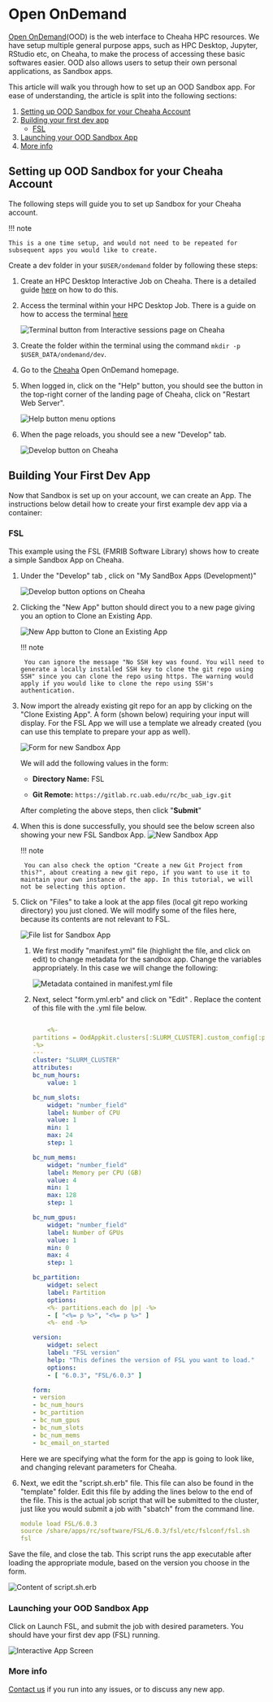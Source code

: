 # Open OnDemand

[Open OnDemand](https://rc.uab.edu)(OOD) is the web interface to Cheaha HPC resources. We have setup multiple general purpose apps, such as HPC Desktop, Jupyter, RStudio etc, on Cheaha, to make the process of accessing these basic softwares easier. OOD also allows users to setup their own personal applications, as Sandbox apps.

This article will walk you through how to set up an OOD Sandbox app. For ease of understanding, the article is split into the following sections:

1. [Setting up OOD Sandbox for your Cheaha Account](#setting-up-ood-sandbox-for-your-cheaha-account)
1. [Building your first dev app](#building-your-first-dev-app)
   - [FSL](#fsl)
1. [Launching your OOD Sandbox App](#launching-your-ood-sandbox-app)
1. [More info](#more-info)

## Setting up OOD Sandbox for your Cheaha Account

The following steps will guide you to set up Sandbox for your Cheaha account.

<!-- markdownlint-disable MD046 -->
!!! note

    This is a one time setup, and would not need to be repeated for subsequent apps you would like to create.
<!-- markdownlint-enable MD046 -->

Create a dev folder in your `$USER/ondemand` folder by following these steps:

1. Create an HPC Desktop Interactive Job on Cheaha. There is a detailed guide [here](../cheaha/open_ondemand/ood_layout.md#creating-an-interactive-job) on how to do this.

1. Access the terminal within your HPC Desktop Job. There is a guide on how to access the terminal [here](../cheaha/tutorial/pytorch_tensorflow.md#installing-anaconda-environments-using-the-terminal)

    ![Terminal button from Interactive sessions page on Cheaha](images/cheaha_sandbox_shell_button.png)

1. Create the folder within the terminal using the command `mkdir -p $USER_DATA/ondemand/dev`.

1. Go to the [Cheaha](https://rc.uab.edu) Open OnDemand homepage.

1. When logged in, click on the "Help" button, you should see the button in the top-right corner of the landing page of Cheaha, click on "Restart Web Server".

    ![Help button menu options](images/cheaha_help_button.png)

1. When the page reloads, you should see a new "Develop" tab.

    ![Develop button on Cheaha](images/cheaha_develop_button.png)

## Building Your First Dev App

Now that Sandbox is set up on your account, we can create an App. The instructions below detail how to create your first example dev app via a container:

### FSL

This example using the FSL (FMRIB Software Library) shows how to create a simple Sandbox App on Cheaha.

1. Under the "Develop" tab , click on "My SandBox Apps (Development)"

    ![Develop button options on Cheaha](images/cheaha_develop_sandbox.png)

1. Clicking the "New App" button should direct you to a new page giving you an option to Clone an Existing App.

    ![New App button to Clone an Existing App](images/sandbox_new_app.png)

    <!-- markdownlint-disable MD046 -->
    !!! note

        You can ignore the message "No SSH key was found. You will need to generate a locally installed SSH key to clone the git repo using SSH" since you can clone the repo using https. The warning would apply if you would like to clone the repo using SSH's authentication.
    <!-- markdownlint-enable MD046 -->

1. Now import the already existing git repo for an app by clicking on the "Clone Existing App". A form (shown below) requiring your input will display. For the FSL App we will use a template we already created (you can use this template to prepare your app as well).

    ![Form for new Sandbox App](images/sandbox_new_app_form.png)

    We will add the following values in the form:

    - **Directory Name:** FSL

    - **Git Remote:** `https://gitlab.rc.uab.edu/rc/bc_uab_igv.git`

    After completing the above steps, then click "**Submit**"

1. When this is done successfully, you should see the below screen also showing your new FSL Sandbox App.
    ![New Sandbox App](images/new_fsl_sandbox_app.png)

    <!-- markdownlint-disable MD046 -->
    !!! note

        You can also check the option "Create a new Git Project from this?", about creating a new git repo, if you want to use it to maintain your own instance of the app. In this tutorial, we will not be selecting this option.
    <!-- markdownlint-enable MD046 -->

1. Click on "Files" to take a look at the app files (local git repo working directory) you just cloned. We will modify some of the files here, because its contents are not relevant to FSL.

    ![File list for Sandbox App](images/file_sandbox_app.png)

    1. We first modify "manifest.yml" file (highlight the file, and click on edit) to change metadata for the sandbox app.
       Change the variables appropriately. In this case we will change the following:

        ![Metadata contained in manifest.yml file](images/manifest_yml_sandbox.png)

    1. Next, select "form.yml.erb" and click on "Edit" . Replace the content of this file with the .yml file below.

        ``` yaml

            <%-
        partitions = OodAppkit.clusters[:SLURM_CLUSTER].custom_config[:partitions]
        -%>
        ---
        cluster: "SLURM_CLUSTER"
        attributes:
        bc_num_hours:
            value: 1

        bc_num_slots:
            widget: "number_field"
            label: Number of CPU
            value: 1
            min: 1
            max: 24
            step: 1

        bc_num_mems:
            widget: "number_field"
            label: Memory per CPU (GB)
            value: 4
            min: 1
            max: 128
            step: 1

        bc_num_gpus:
            widget: "number_field"
            label: Number of GPUs
            value: 1
            min: 0
            max: 4
            step: 1

        bc_partition:
            widget: select
            label: Partition
            options:
            <%- partitions.each do |p| -%>
            - [ "<%= p %>", "<%= p %>" ]
            <%- end -%>

        version:
            widget: select
            label: "FSL version"
            help: "This defines the version of FSL you want to load."
            options:
            - [ "6.0.3", "FSL/6.0.3" ]

        form:
        - version
        - bc_num_hours
        - bc_partition
        - bc_num_gpus
        - bc_num_slots
        - bc_num_mems
        - bc_email_on_started

        ```

    Here we are specifying what the form for the app is going to look like, and changing relevant parameters for Cheaha.

1. Next, we edit the "script.sh.erb" file. This file can also be found in the "template" folder. Edit this file by adding the lines below to the end of the file. This is the actual job script that will be submitted to the cluster, just like you would submit a job with "sbatch" from the command line.

    ``` YAML
    module load FSL/6.0.3
    source /share/apps/rc/software/FSL/6.0.3/fsl/etc/fslconf/fsl.sh
    fsl
    ```

Save the file, and close the tab. This script runs the app executable after loading the appropriate module, based on the version you choose in the form.

![Content of script.sh.erb](images/sandbox_scriptShErb.png)

### Launching your OOD Sandbox App

Click on Launch FSL, and submit the job with desired parameters. You should have your first dev app (FSL) running.

![Interactive App Screen](images/sandbox_launchFSL.png)

### More info

[Contact us](../index.md#how-to-contact-us) if you run into any issues, or to discuss any new app.
